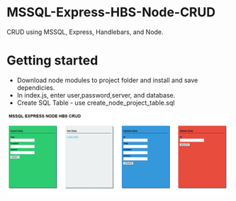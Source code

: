 # MSSQL-Express-HBS-Node-CRUD
CRUD using MSSQL, Express, Handlebars, and Node.

# Getting started
- Download node modules to project folder and install and save dependicies. 
- In index.js, enter user,password,server, and database.
- Create SQL Table - use create_node_project_table.sql

![Alt text](public/images/demo.JPG?raw=true "Optional Title") 
